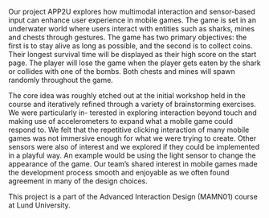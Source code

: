 Our project APP2U explores how multimodal interaction and sensor-based input can
enhance user experience in mobile games. The game is set in an underwater world where
users interact with entities such as sharks, mines and chests through gestures. The game
has two primary objectives: the first is to stay alive as long as possible, and the second
is to collect coins. Their longest survival time will be displayed as their high score on
the start page. The player will lose the game when the player gets eaten by the shark or
collides with one of the bombs. Both chests and mines will spawn randomly throughout
the game.  

The core idea was roughly etched out at the initial workshop held in the course and
iteratively refined through a variety of brainstorming exercises. We were particularly in-
terested in exploring interaction beyond touch and making use of accelerometers to expand
what a mobile game could respond to. We felt that the repetitive clicking interaction of
many mobile games was not immersive enough for what we were trying to create. Other
sensors were also of interest and we explored if they could be implemented in a playful
way. An example would be using the light sensor to change the appearance of the game.
Our team’s shared interest in mobile games made the development process smooth and
enjoyable as we often found agreement in many of the design choices.
  
This project is a part of the Advanced Interaction Design (MAMN01) course at Lund
University.
